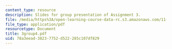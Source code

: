 ```yaml
---
content_type: resource
description: Slides for group presentation of Assignment 3.
file: /media/https%3A/open-learning-course-data-rc.s3.amazonaws.com/11-946j-beijing-urban-design-studio-summer-2004/78a3eead38237752d522285c107df829_3group4.pdf
file_type: application/pdf
resourcetype: Document
title: 3group4.pdf
uid: 78a3eead-3823-7752-d522-285c107df829
---
```

